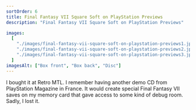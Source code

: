 ```yaml
---
sortOrder: 6
title: Final Fantasy VII Square Soft on PlayStation Previews
description: "Final Fantasy VII Square Soft on PlayStation Previews"

images:
  [
    "./images/final-fantasy-vii-square-soft-on-playstation-previews1.jpg",
    "./images/final-fantasy-vii-square-soft-on-playstation-previews2.jpg",
    "./images/final-fantasy-vii-square-soft-on-playstation-previews3.jpg",
  ]
imagesAlt: ["Box front", "Box back", "Disc"]
---
```


I bought it at Retro MTL. I remember having another demo CD from PlayStation Magazine in France. It would create special Final Fantasy VII saves on my memory card that gave access to some kind of debug room. Sadly, I lost it.

